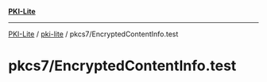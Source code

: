 [**PKI-Lite**](../../../README.md)

---

[PKI-Lite](../../../README.md) / [pki-lite](../../README.md) / pkcs7/EncryptedContentInfo.test

# pkcs7/EncryptedContentInfo.test
